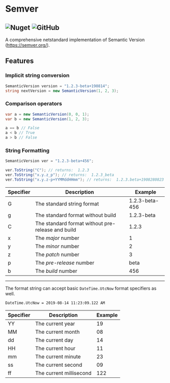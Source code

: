 # Semver
![Nuget](https://img.shields.io/nuget/v/Acklann.Semver)
![GitHub](https://img.shields.io/github/license/Ackara/Semver)
---

A comprehensive netstandard implementation of Semantic Version (https://semver.org/).

## Features

### Implicit string conversion

```csharp
SemanticVersion version = "1.2.3-beta+190814";
string nextVersion = new SemanticVersion(1, 2, 3);
```


### Comparison operators

```csharp
var a = new SemanticVersion(0, 0, 1);
var b = new SemanticVersion(1, 2, 3);

a == b // False
a < b // True
a > b // False
```


### String Formatting

```csharp
SemanticVersion ver = "1.2.3-beta+456";

ver.ToString("C"); // returns:  1.2.3
ver.ToString("x.y.z_p"); // returns:  1.2.3_beta
ver.ToString("x.y.z-p+YYMMddHHmm"); // returns:  1.2.3.beta+1908280823
```

| Specifier | Description | Example |
|-----------|-------------|---------|
| G  | The standard string format | 1.2.3-beta-456 |
| g | The standard format without build | 1.2.3-beta |
| C | The standard format without pre-release and build | 1.2.3 |
| x | The *major* number | 1 |
| y | The *minor* number | 2 |
| z | The *patch* number | 3 |
| p | The *pre-release* number | beta |
| b | The *build* number | 456 |

---

The format string can accept basic `DateTime.UtcNow` format specifiers as well.

`DateTime.UtcNow = 2019-08-14 11:23:09.122 AM`

| Specifier | Description | Example |
|-----------|-------------|---------|
| YY | The current year | 19 |
| MM | The current month | 08 |
| dd | The current day | 14 |
| HH | The current hour | 11 |
| mm | The current minute | 23 |
| ss | The current second | 09 |
| ff | The current millisecond | 122 |
